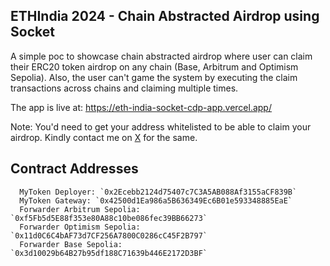 ## ETHIndia 2024 - Chain Abstracted Airdrop using Socket

A simple poc to showcase chain abstracted airdrop where user can claim their ERC20 token airdrop on any chain (Base, Arbitrum and Optimism Sepolia). Also, the user can't game the system by executing the claim transactions across chains and claiming multiple times.

The app is live at: https://eth-india-socket-cdp-app.vercel.app/

Note: You'd need to get your address whitelisted to be able to claim your airdrop. Kindly contact me on [X](https://x.com/ayushgupta0610) for the same.

## Contract Addresses

```
  MyToken Deployer: `0x2Ecebb2124d75407c7C3A5AB088Af3155aCF839B`
  MyToken Gateway: `0x42500d1Ea986a5B636349Ec6B01e593348885EaE`
  Forwarder Arbitrum Sepolia:  `0xf5Fb5d5E88f353e80A88c10be086fec39BB66273`
  Forwarder Optimism Sepolia:  `0x11d0C6C4bAF73d7CF256A7800C0286cC45F2B797`
  Forwarder Base Sepolia:  `0x3d10029b64B27b95df188C71639b446E2172D3BF`
```
